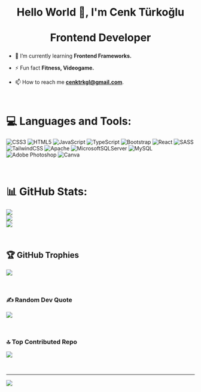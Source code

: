 <h1 align="center">Hello World 👋, I'm Cenk Türkoğlu<br><br>Frontend Developer</h1>
<h3 align="center"></h3>

- 🌱 I’m currently learning **Frontend Frameworks.**

- ⚡ Fun fact **Fitness, Videogame.**

- 📫 How to reach me **cenktrkgl@gmail.com**.
<br>



<!--<h3 align="left">GitHub Stats</h3>
<p align="left">
  <img src="https://github-readme-stats.vercel.app/api/top-langs/?username=cnktrkgl&layout=compact&theme=gotham&hide_border=true" alt="Top Languages" />
</p>-->
# 💻 Languages and Tools:
![CSS3](https://img.shields.io/badge/css3-%231572B6.svg?style=for-the-badge&logo=css3&logoColor=white) ![HTML5](https://img.shields.io/badge/html5-%23E34F26.svg?style=for-the-badge&logo=html5&logoColor=white) ![JavaScript](https://img.shields.io/badge/javascript-%23323330.svg?style=for-the-badge&logo=javascript&logoColor=%23F7DF1E) ![TypeScript](https://img.shields.io/badge/typescript-%23007ACC.svg?style=for-the-badge&logo=typescript&logoColor=white) ![Bootstrap](https://img.shields.io/badge/bootstrap-%238511FA.svg?style=for-the-badge&logo=bootstrap&logoColor=white) ![React](https://img.shields.io/badge/react-%2320232a.svg?style=for-the-badge&logo=react&logoColor=%2361DAFB) ![SASS](https://img.shields.io/badge/SASS-hotpink.svg?style=for-the-badge&logo=SASS&logoColor=white) ![TailwindCSS](https://img.shields.io/badge/tailwindcss-%2338B2AC.svg?style=for-the-badge&logo=tailwind-css&logoColor=white) ![Apache](https://img.shields.io/badge/apache-%23D42029.svg?style=for-the-badge&logo=apache&logoColor=white) ![MicrosoftSQLServer](https://img.shields.io/badge/Microsoft%20SQL%20Server-CC2927?style=for-the-badge&logo=microsoft%20sql%20server&logoColor=white) ![MySQL](https://img.shields.io/badge/mysql-4479A1.svg?style=for-the-badge&logo=mysql&logoColor=white) ![Adobe Photoshop](https://img.shields.io/badge/adobe%20photoshop-%2331A8FF.svg?style=for-the-badge&logo=adobe%20photoshop&logoColor=white) ![Canva](https://img.shields.io/badge/Canva-%2300C4CC.svg?style=for-the-badge&logo=Canva&logoColor=white)

<br>

# 📊 GitHub Stats:
![](https://github-readme-stats.vercel.app/api?username=cnktrkgl&theme=dark&hide_border=false&include_all_commits=true&count_private=true)<br/>
![](https://github-readme-streak-stats.herokuapp.com/?user=cnktrkgl&theme=dark&hide_border=false)<br/>
![](https://github-readme-stats.vercel.app/api/top-langs/?username=cnktrkgl&theme=dark&hide_border=false&include_all_commits=true&count_private=true&layout=compact) 

<br>

## 🏆 GitHub Trophies
![](https://github-profile-trophy.vercel.app/?username=cnktrkgl&theme=dark&no-frame=false&no-bg=false&margin-w=4)

<br>

### ✍️ Random Dev Quote
![](https://quotes-github-readme.vercel.app/api?type=horizontal&theme=dark)

<br>

### 🔝 Top Contributed Repo
![](https://github-contributor-stats.vercel.app/api?username=cnktrkgl&limit=5&theme=dark&combine_all_yearly_contributions=true)

<br>

---
[![](https://visitcount.itsvg.in/api?id=cnktrkgl&icon=0&color=0)](https://visitcount.itsvg.in)

<!-- Proudly created with GPRM ( https://gprm.itsvg.in ) -->
<!--
**cnktrkgl/cnktrkgl** is a ✨ _special_ ✨ repository because its `README.md` (this file) appears on your GitHub profile.

Here are some ideas to get you started:

- 🔭 I’m currently working on ...
- 🌱 I’m currently learning ...
- 👯 I’m looking to collaborate on ...
- 🤔 I’m looking for help with ...
- 💬 Ask me about ...
- 📫 How to reach me: ...
- 😄 Pronouns: ...
- ⚡ Fun fact: ...
-->
